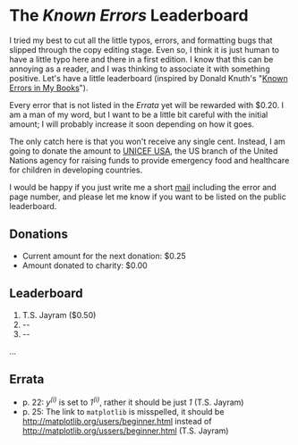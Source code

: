 The *Known Errors* Leaderboard
========================

I tried my best to cut all the little typos, errors, and formatting bugs that slipped through the copy editing stage. Even so, I think it is just human to have a little typo here and there in a first edition. I know that this can be annoying as a reader, and I was thinking to associate it with something positive. Let's have a little leaderboard (inspired by Donald Knuth's "[Known Errors in My Books](http://www-cs-faculty.stanford.edu/~uno/books.html)").

Every error that is not listed in the *Errata* yet will be rewarded with $0.20. I am a man of my word, but I want to be a little bit careful with the initial amount; I will probably increase it soon depending on how it goes.

The only catch here is that you won't receive any single cent. Instead, I am going to donate the amount to [UNICEF USA](http://www.unicefusa.org), the US branch of the United Nations agency for raising funds to provide emergency food and healthcare for children in developing countries.

I would be happy if you just write me a short [mail](mailto:mail@sebastianraschka.com) including the error and page number, and please let me know if you want to be listed on the public leaderboard.

## Donations

- Current amount for the next donation: $0.25
- Amount donated to charity: $0.00

## Leaderboard

1. T.S. Jayram ($0.50)
2. --
3. --

...

## Errata

- p. 22:  *y<sup>(i)</sup>* is set to *1<sup>(i)</sup>*, rather it should be just *1* (T.S. Jayram)
- p. 25:  The link to `matplotlib` is misspelled, it should be http://matplotlib.org/users/beginner.html instead of http://matplotlib.org/ussers/beginner.html (T.S. Jayram)
